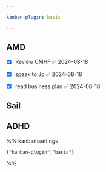 ```yaml
---

kanban-plugin: basic

---
```


## AMD

- [x] Review CMHF ✅ 2024-08-18
- [x] speak to Jo ✅ 2024-08-18
- [x] read business plan ✅ 2024-08-18


## Sail



## ADHD





%% kanban:settings
```
{"kanban-plugin":"basic"}
```
%%
